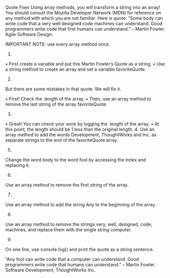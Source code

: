 Quote Fixer
Using array methods, you will transform a string into an array!
You should consult the Mozilla Developer Network (MDN) for reference on any method with which you are not familiar.
Here is quote:
“Some body can write code that a very well designed code machines can understand. Good programmers write code that first humans can understand.” – Martin Fowler. Agile Software Design.

IMPORTANT NOTE: use every array method once.

1.
•	First create a variable and put this Martin Fowler’s Quote as a string. 
•	Use a string method to create an array and set a variable favoriteQuote. 

2.
But there are some mistakes in that quote. We will fix it.

•	First! Check the .length of the array.
•	Then, use an array method to remove the last string of the array favoriteQuote.

3.
•	Great! You can check your work by logging the .length of the array.
•	At this point, the length should be 1 less than the original length.
4.
Use an array method to add the words Development, ThoughtWorks and Inc. as separate strings to the end of the favoriteQuote array.

5.
Change the word body to the word fool by accessing the index and replacing it.

6.
Use an array method to remove the first string of the array.

7.
Use an array method to add the string Any to the beginning of the array.

8.
Use an array method to remove the strings very, well, designed, code, machines, and replace them with the single string computer.

9.
On one line, use console.log() and print the quote as a string sentence.


“Any fool can write code that a computer can understand. Good programmers write code that humans can understand.” – Martin Fowler. Software Development, ThoughtWorks Inc.

